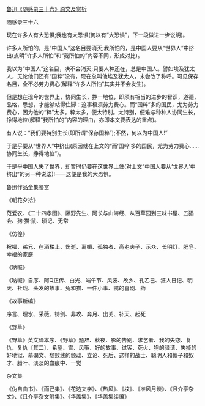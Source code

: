 [鲁迅《随感录三十六》原文及赏析](https://www.vrrw.net/wx/6646.html)

随感录三十六

现在许多人有大恐惧;我也有大恐惧(何以有“大恐惧”，下一段做进一步说明)。

许多人所怕的，是“中国人”这名目要消灭;我所怕的，是中国人要从“世界人”中挤出(点明“许多人所怕”和“我所怕的”内容不同，形成对比)。

我以为“中国人”这名目，决不会消灭;只要人种还在，总是中国人。譬如埃及犹太人，无论他们还有“国粹”没有，现在总叫他埃及犹太人，未尝改了称呼。可见保存名目，全不必劳力费心(解释“许多人所怕”其实并不会发生)。



但是想在现今的世界上，协同生长，挣一地位，即须有相当的进步的智识，道德，品格，思想，才能够站得住脚：这事极须劳力费心。而“国粹”多的国民，尤为劳力费心，因为他的“粹”太多。粹太多，便太特别。太特别，便难与种种人协同生长，挣得地位(解释“我所怕的”内容的理由，亦即本文要表达的重点)。

有人说：“我们要特别生长(即所谓“保存国粹”);不然，何以为中国人!”

于是乎要从“世界人”中挤出(原因就在上文的“而‘国粹’多的国民，尤为劳力费心……协同生长，挣得地位”)。

于是乎中国人失了世界，却暂时仍要在这世界上住(对上文“中国人要从‘世界人’中挤出”的另一种说法)!——这便是我的大恐惧。

鲁迅作品全集鉴赏

《朝花夕拾》

范爱农、《二十四孝图》、藤野先生、阿长与山海经、从百草园到三味书屋、五猖会、狗·猫·鼠、琐记、无常

《仿徨》

祝福、弟兄、在酒楼上、伤逝、离婚、孤独者、高老夫子、示众、长明灯、肥皂、幸福的家庭

《呐喊》

《呐喊》自序、阿Q正传、白光、端午节、风波、故乡、孔乙己、狂人日记、明天、社戏、头发的故事、兔和猫、一件小事、鸭的喜剧、药

《故事新编》

序言、理水、采薇、铸剑、非攻、奔月、出关、补天、起死

《野草》

《野草》英文译本序、《野草》题辞、秋夜、影的告别、求乞者、我的失恋、复仇、复仇〔其二〕、希望、雪、风筝、好的故事、过客、死火、狗的驳诘、失掉的好地狱、墓碣文、颓败线的颤动、立论、死后、这样的战士、聪明人和傻子和奴才、腊叶、淡淡的血痕中、一觉

杂文集

《伪自由书》、《而己集》、《花边文学》、《热风》、《坟》、《准风月谈》、《且介亭杂文》、《且介亭杂文附集》、《华盖集》、《华盖集续编》

